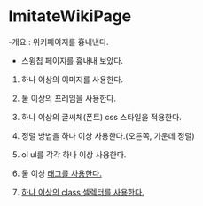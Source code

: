# ImitateWikiPage
-개요 : 위키페이지를 흉내낸다.
- 스윙칩 페이지를 흉내내 보았다. 
  
 1. 하나 이상의 이미지를 사용한다.

2. 둘 이상의 프레임을 사용한다.

3. 하나 이상의 글씨체(폰트) css 스타일을 적용한다.

4. 정렬 방법을 하나 이상 사용한다.(오른쪽, 가운데 정렬)

5. ol ul를 각각 하나 이상 사용한다.

6. 둘 이상 <a href> 태그를 사용한다.

7. 하나 이상의 class 셀렉터를 사용한다.

